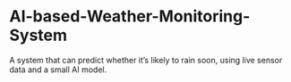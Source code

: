 # AI-based-Weather-Monitoring-System
A system that can predict whether it’s likely to rain soon, using live sensor data and a small AI model.
